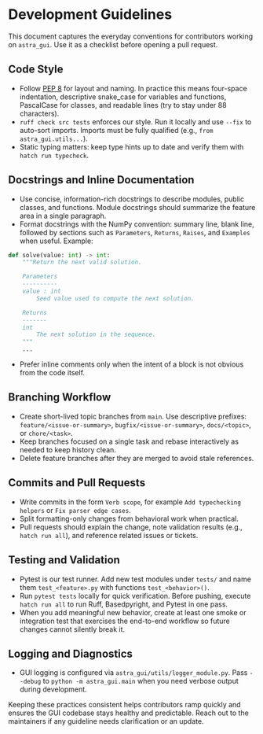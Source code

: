 # Development Guidelines

This document captures the everyday conventions for contributors working on `astra_gui`. Use it as a checklist before opening a pull request.

## Code Style

- Follow [PEP 8](https://peps.python.org/pep-0008/) for layout and naming. In practice this means four-space indentation, descriptive snake_case for variables and functions, PascalCase for classes, and readable lines (try to stay under 88 characters).
- `ruff check src tests` enforces our style. Run it locally and use `--fix` to auto-sort imports. Imports must be fully qualified (e.g., `from astra_gui.utils...`).
- Static typing matters: keep type hints up to date and verify them with `hatch run typecheck`.

## Docstrings and Inline Documentation

- Use concise, information-rich docstrings to describe modules, public classes, and functions. Module docstrings should summarize the feature area in a single paragraph.
- Format docstrings with the NumPy convention: summary line, blank line, followed by sections such as `Parameters`, `Returns`, `Raises`, and `Examples` when useful. Example:

```python
def solve(value: int) -> int:
    """Return the next valid solution.

    Parameters
    ----------
    value : int
        Seed value used to compute the next solution.

    Returns
    -------
    int
        The next solution in the sequence.
    """
    ...
```

- Prefer inline comments only when the intent of a block is not obvious from the code itself.

## Branching Workflow

- Create short-lived topic branches from `main`. Use descriptive prefixes: `feature/<issue-or-summary>`, `bugfix/<issue-or-summary>`, `docs/<topic>`, or `chore/<task>`.
- Keep branches focused on a single task and rebase interactively as needed to keep history clean.
- Delete feature branches after they are merged to avoid stale references.

## Commits and Pull Requests

- Write commits in the form `Verb scope`, for example `Add typechecking helpers` or `Fix parser edge cases`.
- Split formatting-only changes from behavioral work when practical.
- Pull requests should explain the change, note validation results (e.g., `hatch run all`), and reference related issues or tickets.

## Testing and Validation

- Pytest is our test runner. Add new test modules under `tests/` and name them `test_<feature>.py` with functions `test_<behavior>()`.
- Run `pytest tests` locally for quick verification. Before pushing, execute `hatch run all` to run Ruff, Basedpyright, and Pytest in one pass.
- When you add meaningful new behavior, create at least one smoke or integration test that exercises the end-to-end workflow so future changes cannot silently break it.

## Logging and Diagnostics

- GUI logging is configured via `astra_gui/utils/logger_module.py`. Pass `--debug` to `python -m astra_gui.main` when you need verbose output during development.

Keeping these practices consistent helps contributors ramp quickly and ensures the GUI codebase stays healthy and predictable. Reach out to the maintainers if any guideline needs clarification or an update.
